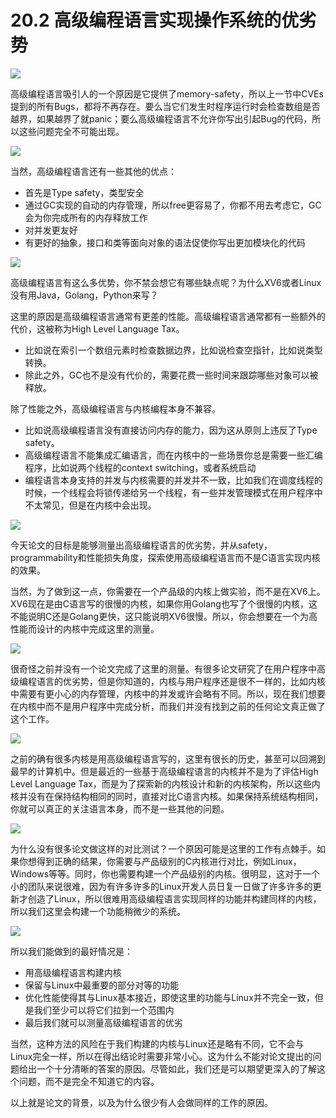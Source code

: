 # 20.2 高级编程语言实现操作系统的优劣势

![](../.gitbook/assets/image%20%28484%29.png)

高级编程语言吸引人的一个原因是它提供了memory-safety，所以上一节中CVEs提到的所有Bugs，都将不再存在。要么当它们发生时程序运行时会检查数组是否越界，如果越界了就panic；要么高级编程语言不允许你写出引起Bug的代码，所以这些问题完全不可能出现。

![](../.gitbook/assets/image%20%28298%29.png)

当然，高级编程语言还有一些其他的优点：

* 首先是Type safety，类型安全
* 通过GC实现的自动的内存管理，所以free更容易了，你都不用去考虑它，GC会为你完成所有的内存释放工作
* 对并发更友好
* 有更好的抽象，接口和类等面向对象的语法促使你写出更加模块化的代码

![](../.gitbook/assets/image%20%28402%29.png)

高级编程语言有这么多优势，你不禁会想它有哪些缺点呢？为什么XV6或者Linux没有用Java，Golang，Python来写？

这里的原因是高级编程语言通常有更差的性能。高级编程语言通常都有一些额外的代价，这被称为High Level Language Tax。

* 比如说在索引一个数组元素时检查数据边界，比如说检查空指针，比如说类型转换。
* 除此之外，GC也不是没有代价的，需要花费一些时间来跟踪哪些对象可以被释放。

除了性能之外，高级编程语言与内核编程本身不兼容。

* 比如说高级编程语言没有直接访问内存的能力，因为这从原则上违反了Type safety。
* 高级编程语言不能集成汇编语言，而在内核中的一些场景你总是需要一些汇编程序，比如说两个线程的context switching，或者系统启动
* 编程语言本身支持的并发与内核需要的并发并不一致，比如我们在调度线程的时候，一个线程会将锁传递给另一个线程，有一些并发管理模式在用户程序中不太常见，但是在内核中会出现。

![](../.gitbook/assets/image%20%28726%29.png)

今天论文的目标是能够测量出高级编程语言的优劣势，并从safety，programmability和性能损失角度，探索使用高级编程语言而不是C语言实现内核的效果。

当然，为了做到这一点，你需要在一个产品级的内核上做实验，而不是在XV6上。XV6现在是由C语言写的很慢的内核，如果你用Golang也写了个很慢的内核，这不能说明C还是Golang更快，这只能说明XV6很慢。所以，你会想要在一个为高性能而设计的内核中完成这里的测量。

![](../.gitbook/assets/image%20%28809%29.png)

很奇怪之前并没有一个论文完成了这里的测量。有很多论文研究了在用户程序中高级编程语言的优劣势，但是你知道的，内核与用户程序还是很不一样的，比如内核中需要有更小心的内存管理，内核中的并发或许会略有不同。所以，现在我们想要在内核中而不是用户程序中完成分析，而我们并没有找到之前的任何论文真正做了这个工作。

![](../.gitbook/assets/image%20%2831%29.png)

之前的确有很多内核是用高级编程语言写的，这里有很长的历史，甚至可以回溯到最早的计算机中。但是最近的一些基于高级编程语言的内核并不是为了评估High Level Language Tax，而是为了探索新的内核设计和新的内核架构，所以这些内核并没有在保持结构相同的同时，直接对比C语言内核。如果保持系统结构相同，你就可以真正的关注语言本身，而不是一些其他的问题。

![](../.gitbook/assets/image%20%28831%29.png)

为什么没有很多论文做这样的对比测试？一个原因可能是这里的工作有点棘手。如果你想得到正确的结果，你需要与产品级别的C内核进行对比，例如Linux，Windows等等。同时，你也需要构建一个产品级别的内核。很明显，这对于一个小的团队来说很难，因为有许多许多的Linux开发人员日复一日做了许多许多的更新才创造了Linux，所以很难用高级编程语言实现同样的功能并构建同样的内核，所以我们这里会构建一个功能稍微少的系统。

![](../.gitbook/assets/image%20%28846%29.png)

所以我们能做到的最好情况是：

* 用高级编程语言构建内核
* 保留与Linux中最重要的部分对等的功能
* 优化性能使得其与Linux基本接近，即使这里的功能与Linux并不完全一致，但是我们至少可以将它们拉到一个范围内
* 最后我们就可以测量高级编程语言的优劣

当然，这种方法的风险在于我们构建的内核与Linux还是略有不同，它不会与Linux完全一样，所以在得出结论时需要非常小心。这为什么不能对论文提出的问题给出一个十分清晰的答案的原因。尽管如此，我们还是可以期望更深入的了解这个问题，而不是完全不知道它的内容。

以上就是论文的背景，以及为什么很少有人会做同样的工作的原因。

